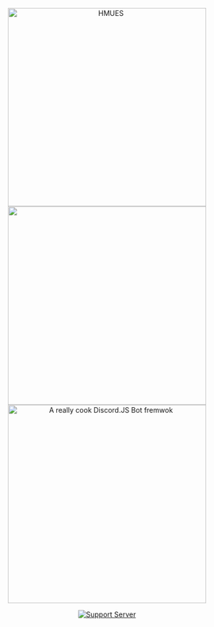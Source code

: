 <div align="center">

<img src="https://raw.githubusercontent.com/hmues/.github/img/title.svg" alt="HMUES" width="400"><br>
<img src="https://raw.githubusercontent.com/hmues/.github/img/bar.svg" width="400"><br>
<img src="https://raw.githubusercontent.com/hmues/.github/img/desc.svg" alt="A really cook Discord.JS Bot fremwok" width="400">

[![Support Server](https://discord.com/api/guilds/968171159776559174/embed.png?style=banner2)](https://discord.gg/nkJCxU9STT)

</div>
